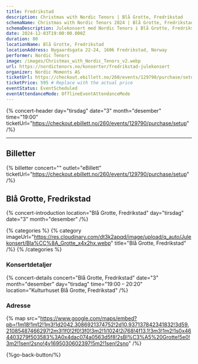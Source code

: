```yaml
---
title: Fredrikstad
description: Christmas with Nordic Tenors | Blå Grotte, Fredrikstad
schemaName: Christmas with Nordic Tenors 2024 | Blå Grotte, Fredrikstad
schemaDescription: Julekonsert med Nordic Tenors i Blå Grotte, Fredrikstad
date: 2024-12-03T19:00:00.000Z
duration: 80
locationName: Blå Grotte, Fredrikstad
locationAddress: Nygaardsgata 22-24, 1606 Fredrikstad, Norway
performer: Nordic Tenors
image: /images/Christmas_with_Nordic_Tenors_v2.webp
url: https://nordictenors.no/konserter/fredrikstad-julekonsert
organizer: Nordic Moments AS
ticketUrl: https://checkout.ebillett.no/260/events/129790/purchase/setup
ticketPrice: 595 # Replace with the actual price
eventStatus: EventScheduled
eventAttendanceMode: OfflineEventAttendanceMode
---
```


{% concert-header day="tirsdag" date="3" month="desember" time="19:00" ticketUrl="https://checkout.ebillett.no/260/events/129790/purchase/setup" /%}

---

## Billetter

{% billetter concert="" outlet="eBillett" ticketUrl="https://checkout.ebillett.no/260/events/129790/purchase/setup" /%}

## Blå Grotte, Fredrikstad

{% concert-introduction location="Blå Grotte, Fredrikstad" day="tirsdag" date="3" month="desember" /%}

{% categories %}
{% category imageUrl="https://res.cloudinary.com/dt3k2apqd/image/upload/q_auto/Julekonsert/Bla%CC%8A_Grotte_x4x2hx.webp" title="Blå Grotte, Fredrikstad" /%}
{% /categories %}

### Konsertdetaljer

{% concert-details concert="Blå Grotte, Fredrikstad" date="3" month="desember" day="tirsdag" time="19:00 – 20:20" location="Kulturhuset Blå Grotte, Fredrikstad" /%}

### Adresse

{% map src="https://www.google.com/maps/embed?pb=!1m18!1m12!1m3!1d2042.3086921374752!2d10.937137842341832!3d59.21085487466297!2m3!1f0!2f0!3f0!3m2!1i1024!2i768!4f13.1!3m3!1m2!1s0x464403279f503583%3A0x4dac074a0563d5f8!2sBl%C3%A5%20Grotte!5e0!3m2!1sen!2sno!4v1695030602397!5m2!1sen!2sno" /%}

{%go-back-button/%}
